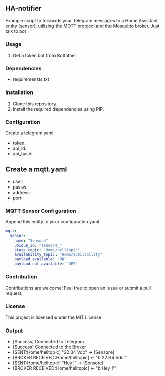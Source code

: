 ## HA-notifier
Example script to forwards your Telegram messages to a Home Assistant entity (sensor),
utilizing the MQTT protocol and the Mosquitto broker. 
Just talk to bot

### Usage

1. Get a token bot from Botfather

### Dependencies

- requiremensts.txt

### Installation

1. Clone this repository.
2. Install the required dependencies using PIP.

### Configuration

Create a telegram.yaml:

- token: 
- api_id: 
- api_hash: 

Create a mqtt.yaml
- 
- user: 
- passw: 
- address: 
- port: 

### MQTT Sensor Configuration
Append this entity to your configuration.yaml

```yaml
mqtt:
  sensor:
    name: "Sensore"
    unique_id: "sensore_"
    state_topic: "Home/helltopic"
    availability_topic: "Home/availability"
    payload_available: "ON"
    payload_not_available: "OFF"
```
### Contribution

Contributions are welcome! Feel free to open an issue or submit a pull request.

### License

This project is licensed under the MIT License

### Output 

- [Success] Connected to Telegram
- [Success] Connected to the Broker
- [SENT:Home/helltopic] "22.34 Vdc" -> [Sensore]
- [BROKER RECEIVED:Home/helltopic] <- "b'22.34 Vdc'"
- [SENT:Home/helltopic] "Hey !" -> [Sensore]
- [BROKER RECEIVED:Home/helltopic] <- "b'Hey !'"
